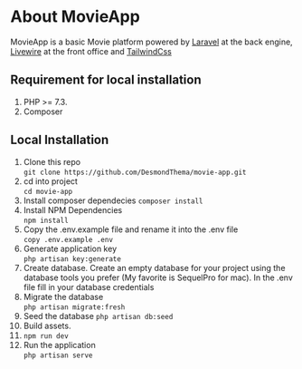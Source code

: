 # About MovieApp

MovieApp is a basic Movie platform powered by [Laravel](https://laravel.com/) at the back engine, [Livewire](https://laravel-livewire.com/) at the front office and [TailwindCss](https://tailwindcss.com)

## Requirement for local installation 
1. PHP >= 7.3.
2. Composer

## Local Installation
1. Clone this repo  
`git clone https://github.com/DesmondThema/movie-app.git`
2. cd into project  
`cd movie-app`
3. Install composer dependecies
`composer install`
4. Install NPM Dependencies  
`npm install`
5. Copy the .env.example file and rename it into the .env file  
`copy .env.example .env` 
6. Generate application key  
`php artisan key:generate  
`
7. Create database. 
Create an empty database for your project using the database tools you prefer (My favorite is SequelPro for mac). In the .env file fill in your database credentials
8. Migrate the database  
`php artisan migrate:fresh` 
11. Seed the database 
`php artisan db:seed`  
12. Build assets. 
12. `npm run dev`
13. Run the application  
`php artisan serve`  

